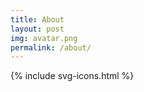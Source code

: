 ```yaml
---
title: About
layout: post
img: avatar.png
permalink: /about/
---
```


<div class="wrapper-footer">
      <div class="container">
        <footer class="footer">
          {% include svg-icons.html %}
        </footer>
      </div>
    </div>
